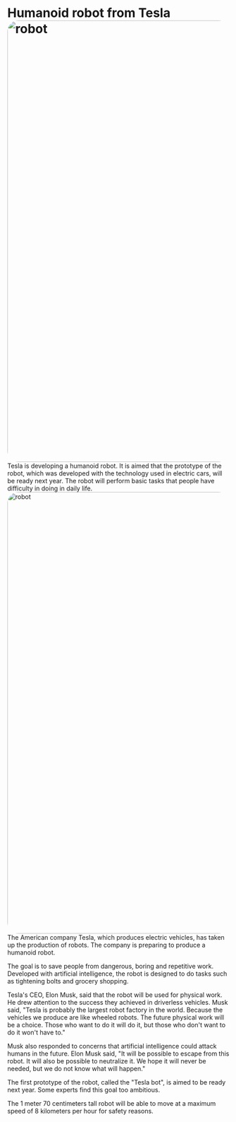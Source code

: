 # Humanoid robot from Tesla<br><img src="https://cdn1.ntv.com.tr/gorsel/kmCt-TgUc0ij8uMVbPdTaw.jpg?width=767&height=575&mode=both&scale=both&v=1629460901167" alt="robot" style="float: left; margin-right: 10px; width: 1000px; border-radius: 25px" />

Tesla is developing a humanoid robot. It is aimed that the prototype of the robot, which was developed with the technology used in electric cars, will be ready next year. The robot will perform basic tasks that people have difficulty in doing in daily life.
<img src="https://cdn1.ntv.com.tr/gorsel/_8pA9SAK_02PkGXjXvdeSg.jpg?width=767&height=575&mode=both&scale=both&v=1629460901167" alt="robot" style="float: center; margin-right: 0px; width: 1000px; border-radius: 25px" />
The American company Tesla, which produces electric vehicles, has taken up the production of robots. The company is preparing to produce a humanoid robot.

The goal is to save people from dangerous, boring and repetitive work. Developed with artificial intelligence, the robot is designed to do tasks such as tightening bolts and grocery shopping. 

Tesla's CEO, Elon Musk, said that the robot will be used for physical work. He drew attention to the success they achieved in driverless vehicles. Musk said, "Tesla is probably the largest robot factory in the world. Because the vehicles we produce are like wheeled robots. The future physical work will be a choice. Those who want to do it will do it, but those who don't want to do it won't have to." 

Musk also responded to concerns that artificial intelligence could attack humans in the future. Elon Musk said, "It will be possible to escape from this robot. It will also be possible to neutralize it. We hope it will never be needed, but we do not know what will happen." 

The first prototype of the robot, called the "Tesla bot", is aimed to be ready next year. Some experts find this goal too ambitious. 

The 1 meter 70 centimeters tall robot will be able to move at a maximum speed of 8 kilometers per hour for safety reasons. 